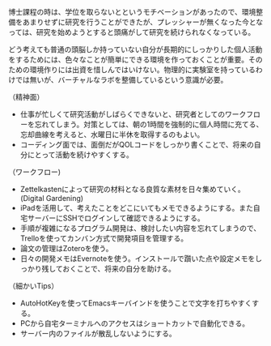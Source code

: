 
博士課程の時は、学位を取らないとというモチベーションがあったので、環境整備をあまりせずに研究を行うことができたが、プレッシャーが無くなった今となっては、研究を始めようとすると頭痛がして研究を続けられなくなっている。

どう考えても普通の頭脳しか持っていない自分が長期的にしっかりした個人活動をするためには、色々なことが簡単にできる環境を作っておくことが重要。そのための環境作りには出資を惜しんではいけない。物理的に実験室を持っているわけでは無いが、バーチャルなラボを整備しているという意識が必要。

（精神面）

- 仕事が忙しくて研究活動がしばらくできないと、研究者としてのワークフローを忘れてしまう。対策としては、朝の1時間を強制的に個人時間に充てる、忘却曲線を考えると、水曜日に半休を取得するのもよい。
- コーディング面では、面倒だがQOLコードをしっかり書くことで、将来の自分にとって活動を続けやすくする。

（ワークフロー)

- Zettelkastenによって研究の材料となる良質な素材を日々集めていく。(Digital Gardening)
- iPadを活用して、考えたことをどこにいてもメモできるようにする。また自宅サーバーにSSHでログインして確認できるようにする。
- 手順が複雑になるプログラム開発は、検討したい内容を忘れてしまうので、Trelloを使ってカンバン方式で開発項目を管理する。
- 論文の管理はZoteroを使う。
- 日々の開発メモはEvernoteを使う。インストールで躓いた点や設定メモをしっかり残しておくことで、将来の自分を助ける。

（細かいTips）

- AutoHotKeyを使ってEmacsキーバインドを使うことで文字を打ちやすくする。
- PCから自宅ターミナルへのアクセスはショートカットで自動化できる。
- サーバー内のファイルが散乱しないようにする。
